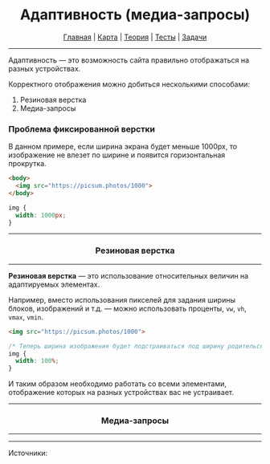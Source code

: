 <div align="center">

# Адаптивность (медиа-запросы)

[Главная](https://github.com/dollaween/junior-roadmap/)
|
[Карта](/roadmap/README.md)
|
[Теория](/theory/README.md)
|
[Тесты](/tests/README.md)
|
[Задачи](/tasks/README.md)

</div>

---

Адаптивность — это возможность сайта правильно отображаться на разных устройствах.

Корректного отображения можно добиться несколькими способами:
1. Резиновая верстка
2. Медиа-запросы

### Проблема фиксированной верстки

В данном примере, если ширина экрана будет меньше 1000px, то изображение не влезет по ширине и появится горизонтальная прокрутка.

```html
<body>
  <img src="https://picsum.photos/1000">
</body>
```

```css
img {
  width: 1000px;
}
```

---

<div align="center">

### Резиновая верстка

</div>

---

**Резиновая верстка** — это использование относительных величин на адаптируемых элементах.

Например, вместо использования пикселей для задания ширины блоков, изображений и т.д. — можно использовать проценты, `vw`, `vh`, `vmax`, `vmin`.

```html
<img src="https://picsum.photos/1000">
```

```css
/* Теперь ширина изображения будет подстраиваться под ширину родительского блока */
img {
  width: 100%;
}
```

И таким образом необходимо работать со всеми элементами, отображение которых на разных устройствах вас не устраивает.

---

<div align="center">

### Медиа-запросы

</div>

---


---

Источники:
